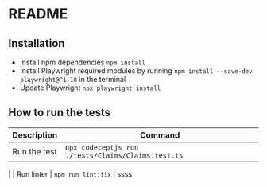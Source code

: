 # README

## Installation
* Install npm dependencies `npm install`
* Install Playwright required modules by running `npm install --save-dev playwright@^1.18` in the terminal
* Update Playwright `npx playwright install `

## How to run the tests
| Description  | Command                                            | 
|--------------|----------------------------------------------------|
| Run the test | `npx codeceptjs run ./tests/Claims/Claims.test.ts` 
|
| Run linter   | `npm run lint:fix`                                 |
ssss
